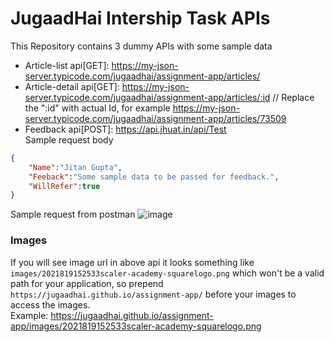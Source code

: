 # JugaadHai Intership Task APIs
This Repository contains 3 dummy APIs with some sample data

- Article-list api[GET]: https://my-json-server.typicode.com/jugaadhai/assignment-app/articles/
- Article-detail api[GET]: https://my-json-server.typicode.com/jugaadhai/assignment-app/articles/:id // Replace the ":id" with actual Id, for example https://my-json-server.typicode.com/jugaadhai/assignment-app/articles/73509
- Feedback api[POST]: https://api.jhuat.in/api/Test <br>
Sample request body
```json
{
	"Name":"Jitan Gupta",
	"Feeback":"Some sample data to be passed for feedback.",
	"WillRefer":true
}
```
Sample request from postman
![image](https://user-images.githubusercontent.com/11292363/140653038-65c29212-85f0-4492-86b6-e72f854d60fa.png)


### Images
If you will see image url in above api it looks something like `images/2021819152533scaler-academy-squarelogo.png` which won't be a valid path for your application, so prepend `https://jugaadhai.github.io/assignment-app/` before your images to access the images. <br>
Example: https://jugaadhai.github.io/assignment-app/images/2021819152533scaler-academy-squarelogo.png
